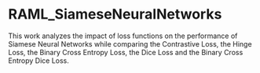 # RAML_SiameseNeuralNetworks
This work analyzes the impact of loss functions on the performance of Siamese Neural Networks while comparing the Contrastive Loss, the Hinge Loss, the Binary Cross Entropy Loss, the Dice Loss and the Binary Cross Entropy Dice Loss.